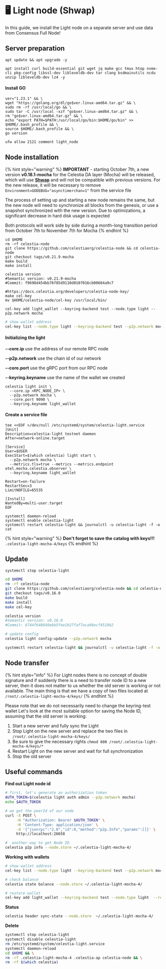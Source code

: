 # 🖥️ Light node (Shwap)

In this guide, we install the Light node on a separate server and use data from Consensus Full Node!

## Server preparation

```shell
apt update && apt upgrade -y
```

```shell
apt install curl build-essential git wget jq make gcc tmux htop nvme-cli pkg-config libssl-dev libleveldb-dev tar clang bsdmainutils ncdu unzip libleveldb-dev lz4 -y
```

#### Install GO

```shell
ver="1.23.1" && \
wget "https://golang.org/dl/go$ver.linux-amd64.tar.gz" && \
sudo rm -rf /usr/local/go && \
sudo tar -C /usr/local -xzf "go$ver.linux-amd64.tar.gz" && \
rm "go$ver.linux-amd64.tar.gz" && \
echo "export PATH=$PATH:/usr/local/go/bin:$HOME/go/bin" >> $HOME/.bash_profile && \
source $HOME/.bash_profile && \
go version
```

```bash
ufw allow 2121 comment light_node
```



## Node installation

{% hint style="warning" %}
**IMPORTANT** - starting October 7th, a new version **v0.18.1-mocha** for the Celestia DA layer (Mocha) will be released, which will use [**Shwap**](https://github.com/celestiaorg/CIPs/blob/main/cips/cip-19.md) and will not be compatible with previous versions. For the new release, it will be necessary to remove `Environment=GODEBUG="asynctimerchan=1"` from the service file

The process of setting up and starting a new node remains the same, but the new node will need to synchronize all blocks from the genesis, or use a snapshot synchronized with the new version. Due to optimizations, a significant decrease in hard disk usage is expected

Both protocols will work side by side during a month-long transition period from October 7th to November 7th for Mocha
{% endhint %}

```shell
cd $HOME
rm -rf celestia-node
git clone https://github.com/celestiaorg/celestia-node && cd celestia-node
git checkout tags/v0.21.9-mocha
make build
make install

celestia version
#Semantic version: v0.21.9-mocha
#Commit: f9698d454bb76f85d9110d0107016cb00684a9c7
```

```shell
#https://docs.celestia.org/developers/celestia-node-key/
make cel-key
mv $HOME/celestia-node/cel-key /usr/local/bin/

cel-key add light_wallet --keyring-backend test --node.type light --p2p.network mocha
```

```bash
# show wallet address
cel-key list --node.type light --keyring-backend test --p2p.network mocha
```

#### **Initializing the light**

**--core.ip** use the address of our remote RPC node

**--p2p.network** use the chain id of our network

**--core.port** use the gRPC port from our RPC node

**--keyring.keyname** use the name of the wallet we created

```shell
celestia light init \
  --core.ip <RPC_NODE_IP> \
  --p2p.network mocha \
  --core.port 9090 \
  --keyring.keyname light_wallet
```

#### Create a service file

```shell
tee <<EOF >/dev/null /etc/systemd/system/celestia-light.service
[Unit]
Description=celestia-light testnet daemon
After=network-online.target

[Service]
User=$USER
ExecStart=$(which celestia) light start \
  --p2p.network mocha \
  --metrics.tls=true --metrics --metrics.endpoint otel.mocha.celestia.observer \
  --keyring.keyname light_wallet
  
Restart=on-failure
RestartSec=3
LimitNOFILE=65535

[Install]
WantedBy=multi-user.target
EOF
```

```shell
systemctl daemon-reload
systemctl enable celestia-light
systemctl restart celestia-light && journalctl -u celestia-light -f -o cat
```

{% hint style="warning" %}
**Don't forget to save the catalog with keys!!!** `.celestia-light-mocha-4/keys`
{% endhint %}



## Update

```bash
systemctl stop celestia-light
```

```bash
cd $HOME
rm -rf celestia-node
git clone https://github.com/celestiaorg/celestia-node && cd celestia-node
git checkout tags/v0.16.0
make build
make install
make cel-key

celestia version
#Semantic version: v0.16.0
#Commit: 6744f648649ebb5fee1b27faf7aca96ecf4519b2
```

```bash
# update config
celestia light config-update --p2p.network mocha
```

```bash
systemctl restart celestia-light && journalctl -u celestia-light -f -o cat
```



## Node transfer

{% hint style="info" %}
For Light nodes there is no concept of double signature and if suddenly there is a need to transfer node ID to a new server, then it does not matter to us whether the old server is working or not available. The main thing is that we have a copy of two files located at `/root/.celestia-light-mocha-4/keys/`
{% endhint %}

Please note that we do not necessarily need to change the keyring-test wallet Let's look at the most suitable option for saving the Node ID, assuming that the old server is working:

1. Start a new server and fully sync the Light
2. Stop Light on the new server and replace the two files in `/root/.celestia-light-mocha-4/keys/`
3. Be sure to give the necessary rights `chmod 600 /root/.celestia-light-mocha-4/keys/*`
4. Restart Light on the new server and wait for full synchronization
5. Stop the old server



## Useful commands

**Find out Light node id**

```bash
# first, let's generate an authorization token
AUTH_TOKEN=$(celestia light auth admin --p2p.network mocha)
echo $AUTH_TOKEN

# we get the peerId of our node
curl -X POST \
     -H "Authorization: Bearer $AUTH_TOKEN" \
     -H 'Content-Type: application/json' \
     -d '{"jsonrpc":"2.0","id":0,"method":"p2p.Info","params":[]}' \
     http://localhost:26658
```

```bash
#  another way to get Node ID
celestia p2p info --node.store ~/.celestia-light-mocha-4/
```

**Working with wallets**

```bash
# show wallet address
cel-key list --node.type light --keyring-backend test --p2p.network mocha

# check balance
celestia state balance --node.store ~/.celestia-light-mocha-4/

# restore wallet
cel-key add light_wallet --keyring-backend test --node.type light  --recover --p2p.network mocha
```

**Status**

```bash
celestia header sync-state --node.store  ~/.celestia-light-mocha-4/
```

**Delete**&#x20;

```bash
systemctl stop celestia-light
systemctl disable celestia-light
rm /etc/systemd/system/celestia-light.service
systemctl daemon-reload
cd $HOME && \
rm -rf .celestia-light-mocha-4 .celestia-ap celestia-node && \
rm -rf $(which celestia)
```

